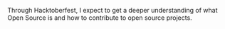 Through Hacktoberfest, I expect to get a deeper understanding of what Open Source is and how to contribute to open source projects.
